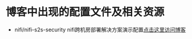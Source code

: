 # 博客中出现的配置文件及相关资源
- nifi/nifi-s2s-security nifi跨机房部署解决方案演示配置[点击这里访问博客](https://sunhf-git.github.io/2020/08/05/nifi/nifi-s2s-security/)